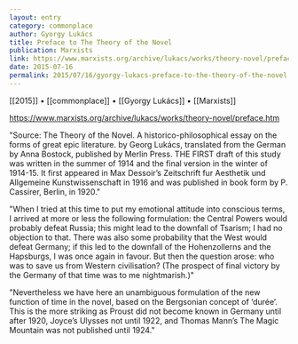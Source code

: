 ```yaml
---
layout: entry
category: commonplace
author: Gyorgy Lukács
title: Preface to The Theory of the Novel
publication: Marxists
link: https://www.marxists.org/archive/lukacs/works/theory-novel/preface.htm
date: 2015-07-16
permalink: 2015/07/16/gyorgy-lukacs-preface-to-the-theory-of-the-novel
---
```


[[2015]] • [[commonplace]] • [[Gyorgy Lukács]] • [[Marxists]]

https://www.marxists.org/archive/lukacs/works/theory-novel/preface.htm

"Source: The Theory of the Novel. A historico-philosophical essay on the forms of great epic literature. by Georg Lukács, translated from the German by Anna Bostock, published by Merlin Press. THE FIRST draft of this study was written in the summer of 1914 and the final version in the winter of 1914-15. It first appeared in Max Dessoir’s Zeitschrift fur Aesthetik und Allgemeine Kunstwissenschaft in 1916 and was published in book form by P. Cassirer, Berlin, in 1920."

"When I tried at this time to put my emotional attitude into conscious terms, I arrived at more or less the following formulation: the Central Powers would probably defeat Russia; this might lead to the downfall of Tsarism; I had no objection to that. There was also some probability that the West would defeat Germany; if this led to the downfall of the Hohenzollerns and the Hapsburgs, I was once again in favour. But then the question arose: who was to save us from Western civilisation? (The prospect of final victory by the Germany of that time was to me nightmarish.)"

"Nevertheless we have here an unambiguous formulation of the new function of time in the novel, based on the Bergsonian concept of ‘durée’. This is the more striking as Proust did not become known in Germany until after 1920, Joyce’s Ulysses not until 1922, and Thomas Mann’s The Magic Mountain was not published until 1924."
